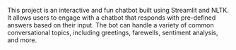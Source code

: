 This project is an interactive and fun chatbot built using Streamlit and NLTK. It allows users to engage with a chatbot that responds with pre-defined answers based on their input. The bot can handle a variety of common conversational topics, including greetings, farewells, sentiment analysis, and more.
